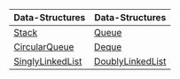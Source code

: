 | Data-Structures | Data-Structures |
| --- | --- |
| [Stack](/DataStructures/Stack) | [Queue](/DataStructures/Queue)
| [CircularQueue](/DataStructures/CircularQueue) | [Deque](/DataStructures/Deque)
| [SinglyLinkedList](/DataStructures/SinglyLinkedList) | [DoublyLinkedList](/DataStructures/DoublyLinkedList)
